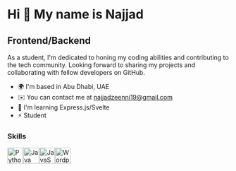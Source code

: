 Hi 👋 My name is Najjad
=======================

Frontend/Backend
----------------

As a student, I'm dedicated to honing my coding abilities and contributing to the tech community. Looking forward to sharing my projects and collaborating with fellow developers on GitHub.

* 🌍  I'm based in Abu Dhabi, UAE
* ✉️  You can contact me at [najjadzeenni19@gmail.com](mailto:najjadzeenni19@gmail.com)
* 🧠  I'm learning Express.js/Svelte
* ⚡  Student

### Skills

<p align="left">
<a href="https://www.python.org/" target="_blank" rel="noreferrer"><img src="https://raw.githubusercontent.com/danielcranney/readme-generator/main/public/icons/skills/python-colored.svg" width="36" height="36" alt="Python" /></a><a href="https://www.oracle.com/java/" target="_blank" rel="noreferrer"><img src="https://raw.githubusercontent.com/danielcranney/readme-generator/main/public/icons/skills/java-colored.svg" width="36" height="36" alt="Java" /></a><a href="https://developer.mozilla.org/en-US/docs/Web/JavaScript" target="_blank" rel="noreferrer"><img src="https://raw.githubusercontent.com/danielcranney/readme-generator/main/public/icons/skills/javascript-colored.svg" width="36" height="36" alt="JavaScript" /></a><a href="https://wordpress.com" target="_blank" rel="noreferrer"><img src="https://raw.githubusercontent.com/danielcranney/readme-generator/main/public/icons/skills/wordpress-colored.svg" width="36" height="36" alt="Wordpress" /></a>
</p>
